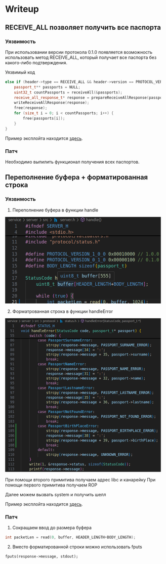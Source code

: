 # Writeup

## RECEIVE_ALL позволяет получить все паспорта

### Уязвимость

При использовании версии протокола 0.1.0 появляется возможность использовать метод RECEIVE_ALL, который получает все паспорта без какого-либо подтверждения.

Уязвимый код
```c++
else if (header->type == RECEIVE_ALL && header->version == PROTOCOL_VERSION_0_1_0) {
    passport_t** passports = NULL;
    uint32_t countPassports = receiveAll(&passports);
    receive_all_response_t* response = prepareReceiveAllResponse(passports, countPassports);
    writeReceiveAllResponse(response);
    free(response);
    for (size_t i = 0; i < countPassports; i++) {
        free(passports[i]);
    }
}
```

Пример эксплойта находится [здесь](sploits/sploit1.py).

### Патч

Необходимо выпилить функционал получения всех паспортов.

## Переполнение буфера + форматированная строка

### Уязвимость

1. Переполнение буфера в функции handle

![](img/buffer_size.png)

2. Форматрованная строка в функции handleError

![](img/format_string.png)

При помощи второго примитива получаем адрес libc и канарейку
При помощи первого примитива получаем ROP

Далее можем вызвать system и получить шелл

Пример эксплойта находится [здесь](sploits/sploit2.py).

### Патч

1. Сокращаем ввод до размера буфера
```c++
int packetLen = read(0, buffer, HEADER_LENGTH+BODY_LENGTH);
```

2. Вместо форматированной строки можно использовать fputs
```
fputs(response->message, stdout);
```
